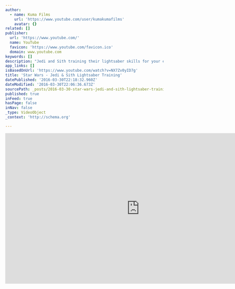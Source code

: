 ```yaml
---
author:
  - name: Kuma Films
    url: 'https://www.youtube.com/user/kumakumafilms'
    avatar: {}
related: []
publisher:
  url: 'https://www.youtube.com/'
  name: YouTube
  favicon: 'https://www.youtube.com/favicon.ico'
  domain: www.youtube.com
keywords: []
description: "Jedi and Sith training their lightsaber skills for your entertainment. Subscribe! http://bit.ly/1tLVDYk We're huge fans of Star Wars and stoked to Star Wars The Force Awakens. We shot this over 2 days in Vancouver BC Canada in Stanley Park."
app_links: []
isBasedOnUrl: 'https://www.youtube.com/watch?v=NX7Zv0yID7g'
title: 'Star Wars - Jedi & Sith Lightsaber Training'
datePublished: '2016-03-30T22:18:32.960Z'
dateModified: '2016-03-30T22:06:36.673Z'
sourcePath: _posts/2016-03-30-star-wars-jedi-and-sith-lightsaber-training.md
published: true
inFeed: true
hasPage: false
inNav: false
_type: VideoObject
_context: 'http://schema.org'

---
```

<iframe src="https://cdn.embedly.com/widgets/media.html?src=https%3A%2F%2Fwww.youtube.com%2Fembed%2FNX7Zv0yID7g%3Ffeature%3Doembed&amp;url=https%3A%2F%2Fwww.youtube.com%2Fwatch%3Fv%3DNX7Zv0yID7g&amp;image=https%3A%2F%2Fi.ytimg.com%2Fvi%2FNX7Zv0yID7g%2Fhqdefault.jpg&amp;key=b7d04c9b404c499eba89ee7072e1c4f7&amp;type=text%2Fhtml&amp;schema=youtube" width="854" height="480" scrolling="no" frameborder="0" allowfullscreen="allowfullscreen" style=""></iframe>